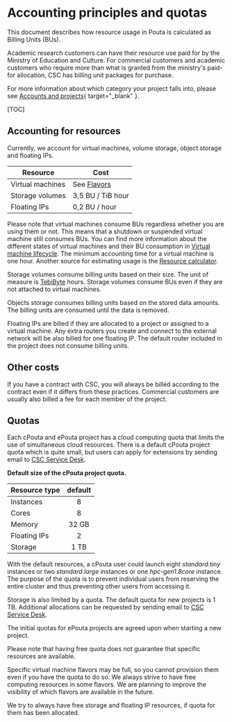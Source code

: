 # Accounting principles and quotas

This document describes how resource usage in Pouta is calculated as Billing Units (BUs).

Academic research customers can have their resource use paid for by
the Ministry of Education and Culture. For commercial customers and
academic customers who require more than what is granted from the
ministry's paid-for allocation, CSC has billing unit packages for
purchase.

For more information about which category your project falls into,
please see
[Accounts and projects](https://research.csc.fi/accounts-and-projects){ target="_blank" }.

[TOC]

## Accounting for resources

Currently, we account for virtual machines, volume storage, object
storage and floating IPs.

| Resource | Cost |
|------------------|--------------------|
| Virtual machines | See [Flavors](vm-flavors-and-billing.md) |
| Storage volumes | 3,5 BU / TiB hour |
| Floating IPs | 0,2 BU / hour |

Please note that virtual machines consume BUs regardless whether you are using
them or not. This means that a shutdown or suspended virtual machine
still consumes BUs. You can find more information about the different
states of virtual machines and their BU consumption in
[Virtual machine lifecycle](vm-lifecycle.md). The minimum accounting time for a
virtual machine is one hour. Another source for estimating usage is the
[Resource calculator](https://research.csc.fi/billing-units/#buc).

Storage volumes consume billing units based on their size. The unit of
measure is [TebiByte](https://en.wikipedia.org/wiki/Tebibyte) hours. Storage
volumes consume BUs even if they are not attached to virtual machines.

Objects storage consumes billing units based on the stored data
amounts. The billing units are consumed until the data is removed.

Floating IPs are billed if they are allocated to a project or
assigned to a virtual machine. Any extra routers you create and
connect to the external network will be also billed for one floating
IP. The default router included in the project does not consume
billing units.

## Other costs

If you have a contract with CSC, you will always be billed according
to the contract even if it differs from these practices. Commercial
customers are usually also billed a fee for each member of the
project.

## Quotas

Each cPouta and ePouta project has a cloud computing quota that
limits the use of simultaneous cloud resources. There is a default
cPouta project quota which is quite small, but users can apply for
extensions by sending email to [CSC Service Desk](../../support/contact.md).

**Default size of the cPouta project quota.**

| Resource type | default |
|----------------|:-------:|
| Instances | 8 |
| Cores | 8 |
| Memory | 32 GB |
| Floating IPs | 2 |
| Storage | 1 TB |

With the default resources, a cPouta user could launch eight
*standard.tiny* instances or two *standard.large* instances or one
*hpc-gen1.8core* instance. The purpose of the quota is to prevent
individual users from reserving the entire cluster and thus preventing
other users from accessing it.

Storage is also limited by a quota. The default quota for new projects
is 1 TB. Additional allocations can be requested by sending email
to [CSC Service Desk](../../support/contact.md).

The initial quotas for ePouta projects are agreed upon when starting a new project.

Please note that having free quota does not guarantee that specific
resources are available.

Specific virtual machine flavors may be full, so you cannot provision
them even if you have the quota to do so. We always strive to have
free computing resources in some flavors. We are planning to improve the
visibility of which flavors are available in the future.

We try to always have free storage and floating IP resources, if quota
for them has been allocated.
